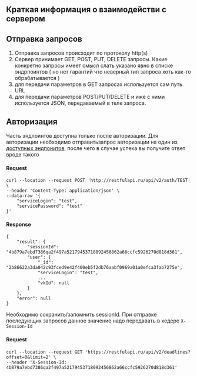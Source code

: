## Краткая информация о взаимодействи с сервером 

Отправка запросов
---
1) Отправка запросов происходит по протоколу http(s)
2) Сервер принимает GET, POST, PUT, DELETE запросы. Какие конкретно запросы имеет смысл слать указано явно в списке эндрпоинтов ( но нет гарантий что неверный тип запроса хоть как-то обрабатывается )
3) для передачи параметров в GET запросах используется сам путь URL
4) для передачи параметров POST/PUT/DELETE и иже с ними используется JSON, передаваемый в теле запроса.

Авторизация 
---
Часть эндпоинтов доступна только после авторизации. Для авторизации необходимо отправитьзапрос авторизации на один из [доступных эндпонитов](), после чего в случае успеха вы получите ответ вроде такого
#### Request
```
curl --location --request POST 'http://restfulapi.ru/api/v2/auth/TEST' \
--header 'Content-Type: application/json' \
--data-raw '{
    "serviceLogin": "test",
    "servicePassword": "test"
}'
```
#### Response
```
{
    "result": {
        "sessionId": "4b879a7ebd7386qa2f497a52179453718092456862a66ccfc5926270d818d361",
        "user": {
            "_id": "2b86622a3da042c93fced9e42f400eb5f2db76aabf0969a01a0efca3fab7275e",
            "serviceLogin": "test",
            ...
            "vkId": null
        }
    },
    "error": null
}
```

Необходимо сохранить/запомнить sessionId.
При отправке последующих запросов данное значение надо передавать в хедере `X-Session-Id`
#### Request
```
curl --location --request GET 'https://restfulapi.ru/api/v2/deadlines?offset=0&limit=2' \
--header 'X-Session-Id: 4b879a7ebd7386qa2f497a52179453718092456862a66ccfc5926270d818d361'
```
